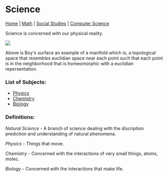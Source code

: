# Science

[Home](./README.md) | [Math](./file2.md) | [Social Studies](./file3.md) | [Computer Science](./file4.md)

Science is concerned with our physical reality.

![](https://external-content.duckduckgo.com/iu/?u=https%3A%2F%2Fupload.wikimedia.org%2Fwikipedia%2Fcommons%2F2%2F2d%2FBoysSurfaceTopView.PNG&f=1&nofb=1)

Above is Boy's surface an example of a manifold which is, a topological space that resembles euclidian space near each point such that each point is in the neighborhood that is homeomorphic with a euclidian repersentation.

### List of Subjects:

* [Physics](./file/physics.md)
* [Chemistry](./file/chem.md)
* [Biology](./file/bio.md)

### Definitions:

*Natural Science* - A branch of science dealing with the discription prediction and understanding of natural phenomena.

*Physics* - Things that move.

*Chemistry* - Concerned with the interactions of very small things, atoms, molec.

*Biology* - Concerned with the interactions that make life.

